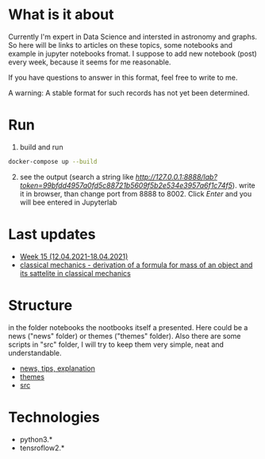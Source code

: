 # What is it about
Currently I'm expert in Data Science and intersted in astronomy and graphs.
So here will be links to articles on these topics, some notebooks and example in jupyter notebooks fromat. I suppose to add new notebook (post) every week, because it seems for me reasonable.

If you have questions to answer in this format, feel free to write to me.

A warning:
A stable format for such records has not yet been determined.

# Run
1. build and run
```bash
docker-compose up --build
```
2. see the output (search a string like *http://127.0.0.1:8888/lab?token=99bfdd4957a0fd5c88721b5609f5b2e534e3957a6f1c74f5*). write it in browser, than change port from 8888 to 8002. Click *Enter* and you will bee entered in Jupyterlab

# Last updates
* [Week 15 (12.04.2021-18.04.2021)](notebooks/blog/week_15.ipynb)
* [classical mechanics - derivation of a formula for mass of an object and its sattelite in classical mechanics](notebooks/themes/classical_mecanics.ipynb)

# Structure
in the folder notebooks the nootbooks itself a presented. 
Here could be a news ("news" folder) or themes ("themes" folder). Also there are some scripts in "src" folder, I will try to keep them very simple, neat and understandable.
* [news, tips, explanation](/notebooks/blogs)
* [themes](/notebooks/themes)
* [src](/notebooks/src)

# Technologies
* python3.*
* tensroflow2.*
